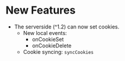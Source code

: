 # New Features

- The serverside (^1.2) can now set cookies.
  - New local events:
    - onCookieSet
    - onCookieDelete
  - Cookie syncing: `syncCookies`
  